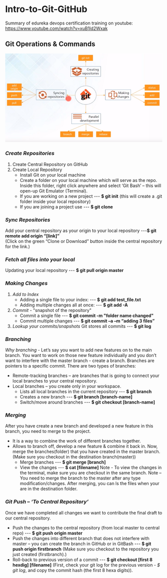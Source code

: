 # Intro-to-Git-GitHub
Summary of edureka devops certification training on youtube: https://www.youtube.com/watch?v=xuB1Id2Wxak
## Git Operations & Commands
![Git Operations and Commands](/images/git_pic1.png)
### *Create Repositories*
  1. Create Central Repository on GitHub
  2. Create Local Repository
     * Install Git on your local machine
     * Create a folder on your local machine which will serve as the repo. Inside this folder, right click anywhere and select ‘Git Bash’ –       this will open-up Git Emulator (Terminal).
     * If you are working on a new project --- **$ git init**
	 (this will create a .git folder inside your local repository)
     * If you are joining a project use --- **$ git clone** 
### *Sync Repositories*
  Add your central repository as your origin to your local repository ---**$ git remote add origin “[link]”**  
  (Click on the green “Clone or Download” button inside the central repository for the link.)
### *Fetch all files into your local*
  Updating your local repository --- **$ git pull origin master**
### *Making Changes*
  1. *Add to Index*
     * Adding a single file to your index:  --- **$ git add test_file.txt**
     * Adding multiple changes all at once: --- **$ git add -A**
  2. *Commit* - "snapshot of the repository"
     * Commit a single file --- **$ git commit -m "folder name changed"**
     * Commit multiple changes --- **$ git commit –a –m “adding 3 files”**
  3. *Lookup your commits/snapshots* 
     Git stores all commits --- **$ git log**

### *Branching*
  *Why branching* - Let’s say you want to add new features on to the main branch. You want to work on those new feature individually and you don’t want to interfere with the master branch - create a branch.
  Branches are pointers to a specific commit. There are two types of branches:
  - Remote-tracking branches – are branches that is  going to connect your local branches to your central repository.
  - Local branches – you create only in your workspace.
    * Lists all local branches in the current repository --- **$ git branch**
    * Creates a new branch        --- **$ git branch [branch-name]**
    * Switch/move around branches --- **$ git checkout [branch-name]**
### *Merging*
After you have create a new branch and developed a new feature in this branch, you need to merge to the project.
  - It is a way to combine the work of different branches together.
  - Allows to branch off, develop a new feature & combine it back in.
Now, merge the branches(folder) that you have created in the master branch. (Make sure you checkout in the destination branch(master))
    * Merge branches  ---  **$ git merge [branch]**
	* View the changes   ---  **$ cat [filename]**
Note - To view the changes in the terminal, make sure you are checkout in the same branch.
Note – You need to merge the branch to the master after any type modification/changes. After merging, you can ls the files when your are in the destination folder.
### *Git Push – ‘To Central Repository’*
  Once we have completed all changes we want to contribute the final draft to our central repository.
  * Push the changes to the central repository (from local master to central repo) ---	**$ git push origin master**
  * Push the changes into different branch that does not interfere with master – 
    you can create the branch in GitHub or in GitBash ---	**$ git push origin firstbranch**
  (Make sure you checkout to the repository you just created (firstbranch).)
  * Roll-back to previous version of a commit ---  **$ git checkout [first 8 hexdig] [filename]**
  (First, check your git log for the previous version - *$ git log*, and copy the commit hash (the first 8 hexa digits)).
